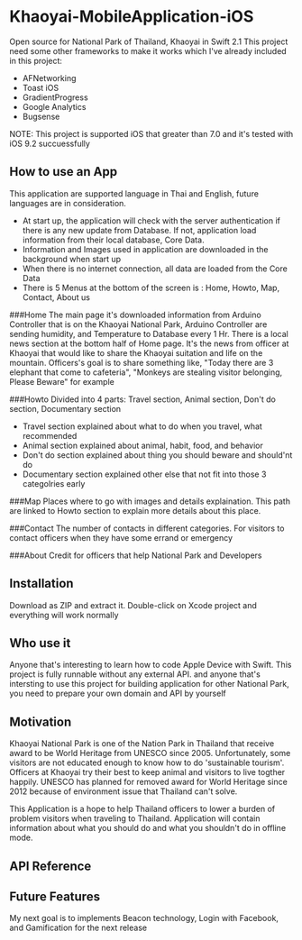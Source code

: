# Khaoyai-MobileApplication-iOS
Open source for National Park of Thailand, Khaoyai in Swift 2.1
This project need some other frameworks to make it works which I've already included in this project:

- AFNetworking
- Toast iOS
- GradientProgress
- Google Analytics
- Bugsense

NOTE: This project is supported iOS that greater than 7.0 and it's tested with iOS 9.2 succuessfully

## How to use an App
This application are supported language in Thai and English, future languages are in consideration. 
- At start up, the application will check with the server authentication if there is any new update from Database. If not, application load information from their local database, Core Data. 
- Information and Images used in application are downloaded in the background when start up
- When there is no internet connection, all data are loaded from the Core Data
- There is 5 Menus at the bottom of the screen is : Home, Howto, Map, Contact, About us

###Home 
The main page it's downloaded information from Arduino Controller that is on the Khaoyai National Park, Arduino Controller are sending humidity, and Temperature to Database every 1 Hr. There is a local news section at the bottom half of Home page. It's the news from officer at Khaoyai that would like to share the Khaoyai suitation and life  on the mountain. Officers's goal is to share something like, "Today there are 3 elephant that come to cafeteria", "Monkeys are stealing visitor belonging, Please Beware" for example

###Howto 
Divided into 4 parts: Travel section, Animal section, Don't do section, Documentary section
- Travel section explained about what to do when you travel, what recommended
- Animal section explained about animal, habit, food, and behavior 
- Don't do section explained about thing you should beware and should'nt do
- Documentary section explained other else that not fit into those 3 categolries early

###Map 
Places where to go with images and details explaination. This path are linked to Howto section to explain more details about this place.

###Contact
The number of contacts in different categories. For visitors to contact officers when they have some errand or emergency

###About
Credit for officers that help National Park and Developers

## Installation
Download as ZIP and extract it. Double-click on Xcode project and everything will work normally

## Who use it
Anyone that's interesting to learn how to code Apple Device with Swift. This project is fully runnable without any external API. and anyone that's intersting to use this project for building application for other National Park, you need to prepare your own domain and API by yourself

## Motivation
Khaoyai National Park is one of the Nation Park in Thailand that receive award to be World Heritage from UNESCO since 2005. Unfortunately, some visitors are not educated enough to know how to do 'sustainable tourism'. Officers at Khaoyai try their best to keep animal and visitors to live togther happily. UNESCO has planned for removed award for World Heritage since 2012 because of environment issue that Thailand can't solve. 

This Application is a hope to help Thailand officers to lower a burden of problem visitors when traveling to Thailand. Application will contain information about what you should do and what you shouldn't do in offline mode.


## API Reference



## Future Features
My next goal is to implements Beacon technology, Login with Facebook, and Gamification for the next release
